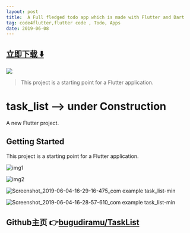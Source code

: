 ```yaml
---
layout: post
title:  A Full fledged todo app which is made with Flutter and Dart
tag: code4flutter,flutter code , Todo, Apps
date: 2019-06-08
---
```


 


## [立即下载 ️⬇️ ](https://codeload.github.com/bugudiramu/TaskList/zip/master) 


 
![](https://flutterawesome.com/content/images/2019/05/task_listx.jpg)
 
>
> This project is a starting point for a Flutter application.
>

 
# task_list --> under Construction

A new Flutter project.

## Getting Started

This project is a starting point for a Flutter application.

![img1](https://user-images.githubusercontent.com/37015092/58761882-879ecb00-8566-11e9-8890-aedda0b994b8.png)

![img2](https://user-images.githubusercontent.com/37015092/58761883-879ecb00-8566-11e9-80a8-529161191e61.png)

![Screenshot_2019-06-04-16-29-16-475_com example task_list-min](https://user-images.githubusercontent.com/37015092/58875411-1a677300-86e9-11e9-972c-07b3597f760c.png)

![Screenshot_2019-06-04-16-28-57-610_com example task_list-min](https://user-images.githubusercontent.com/37015092/58875409-1a677300-86e9-11e9-8221-61dc83e14cce.png)




## Github主页 👉[bugudiramu/TaskList](http://github.com/bugudiramu/TaskList)